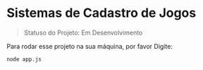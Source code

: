 <h1> Sistemas de Cadastro de Jogos</h1>

> Statuso do Projeto: Em Desenvolvimento

Para rodar esse projeto na sua máquina, por favor Digite:

```
node app.js
```
